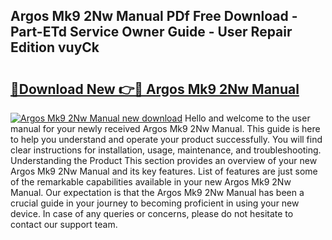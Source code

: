 ## Argos Mk9 2Nw Manual PDf Free Download - Part-ETd Service Owner Guide - User Repair Edition vuyCk

# <h2><a href="http://cf2203.oget.top/?id=Argos+Mk9+2Nw+Manual">🔗Download New 👉🔴 Argos Mk9 2Nw Manual</a></h2>

[![Argos Mk9 2Nw Manual new download](https://i.imgur.com/5g1atiW.png)](http://cf2203.oget.top/?id=Argos+Mk9+2Nw+Manual)
Hello and welcome to the user manual for your newly received Argos Mk9 2Nw Manual. This guide is here to help you understand and operate your product successfully. You will find clear instructions for installation, usage, maintenance, and troubleshooting. Understanding the Product This section provides an overview of your new Argos Mk9 2Nw Manual and its key features. List of features are just some of the remarkable capabilities available in your new Argos Mk9 2Nw Manual. Our expectation is that the Argos Mk9 2Nw Manual has been a crucial guide in your journey to becoming proficient in using your new device. In case of any queries or concerns, please do not hesitate to contact our support team.
